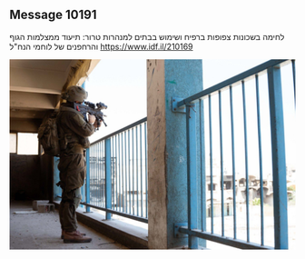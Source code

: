 ## Message 10191

לחימה בשכונות צפופות ברפיח ושימוש בבתים למנהרות טרור:
תיעוד ממצלמות הגוף והרחפנים של לוחמי הנח"ל
https://www.idf.il/210169

![Photo](./10191/10191_photo.jpg)
